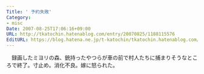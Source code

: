 ```yaml
---
Title: ' 予約失敗'
Category:
- misc
Date: 2007-08-25T17:06:16+09:00
URL: http://tkatochin.hatenablog.com/entry/20070825/1188115576
EditURL: https://blog.hatena.ne.jp/t-katochin/tkatochin.hatenablog.com/atom/entry/6653586347154755249
---
```


　録画したミヨリの森、銃持ったやつらが車の前で村人たちに捕まりそうなところで終了。寸止め。消化不良。嫁に怒られた。
